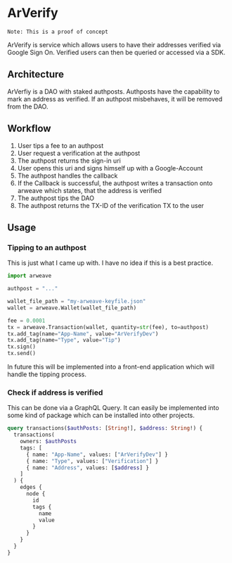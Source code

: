 # ArVerify
```Note: This is a proof of concept```

ArVerify is service which allows users to have their addresses verified via Google Sign On.
Verified users can then be queried or accessed via a SDK.

## Architecture
ArVerfiy is a DAO with staked authposts. Authposts have the capability to mark an address as verified.
If an authpost misbehaves, it will be removed from the DAO.

## Workflow
1.  User tips a fee to an authpost
2.  User request a verification at the authpost
3.  The authpost returns the sign-in uri
4.  User opens this uri and signs himself up with a Google-Account
5.  The authpost handles the callback
6.  If the Callback is successful, the authpost writes a transaction onto arweave which states, that the address is verified
7.  The authpost tips the DAO
8.  The authpost returns the TX-ID of the verification TX to the user

## Usage
### Tipping to an authpost
This is just what I came up with. I have no idea if this is a best practice.
````python
import arweave

authpost = "..."

wallet_file_path = "my-arweave-keyfile.json"
wallet = arweave.Wallet(wallet_file_path)

fee = 0.0001
tx = arweave.Transaction(wallet, quantity=str(fee), to=authpost)
tx.add_tag(name="App-Name", value="ArVerifyDev")
tx.add_tag(name="Type", value="Tip")
tx.sign()
tx.send()
````

In future this will be implemented into a front-end application which will handle the tipping process.

### Check if address is verified
This can be done via a GraphQL Query. It can easily be implemented into some kind
of package which can be installed into other projects.

```graphql
query transactions($authPosts: [String!], $address: String!) {
  transactions(
    owners: $authPosts
    tags: [
      { name: "App-Name", values: ["ArVerifyDev"] }
      { name: "Type", values: ["Verification"] }
      { name: "Address", values: [$address] }
    ]
  ) {
    edges {
      node {
        id
        tags {
          name
          value
        }
      }
    }
  }
}
```